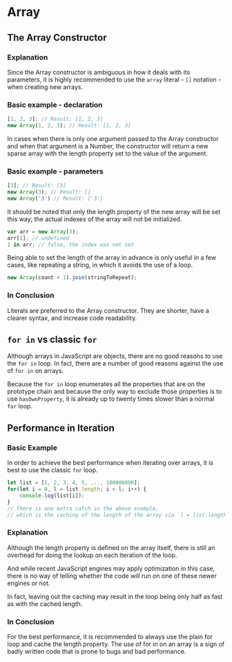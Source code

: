 # Array

## The Array Constructor

### Explanation

Since the Array constructor is ambiguous in how it deals with its parameters, it is highly recommended to use the `array` literal - `[]` notation - when creating new arrays.

### Basic example - declaration

```javascript
[1, 2, 3]; // Result: [1, 2, 3]
new Array(1, 2, 3); // Result: [1, 2, 3]
```

In cases when there is only one argument passed to the Array constructor and when that argument is a Number, the constructor will return a new sparse array with the length property set to the value of the argument.

### Basic example - parameters

```javascript
[3]; // Result: [3]
new Array(3); // Result: []
new Array('3') // Result: ['3']
```

It should be noted that only the length property of the new array will be set this way; the actual indexes of the array will not be initialized.

```javascript
var arr = new Array(3);
arr[1]; // undefined
1 in arr; // false, the index was not set
```

Being able to set the length of the array in advance is only useful in a few cases, like repeating a string, in which it avoids the use of a loop.

```javascript
new Array(count + 1).join(stringToRepeat);
```

### In Conclusion&#x20;

Literals are preferred to the Array constructor. They are shorter, have a clearer syntax, and increase code readability.

## `for in` vs classic `for`

Although arrays in JavaScript are objects, there are no good reasons to use the `for in` loop. In fact, there are a number of good reasons against the use of `for in` on arrays.

Because the `for in` loop enumerates all the properties that are on the prototype chain and because the only way to exclude those properties is to use `hasOwnProperty`, it is already up to twenty times slower than a normal `for` loop.

## Performance in Iteration

### Basic Example

In order to achieve the best performance when iterating over arrays, it is best to use the classic `for` loop.

```javascript
let list = [1, 2, 3, 4, 5, ..., 100000000];
for(let i = 0, l = list.length; i < l; i++) {
    console.log(list[i]);
}
// There is one extra catch in the above example, 
// which is the caching of the length of the array via `l = list.length`
```

### Explanation

Although the length property is defined on the array itself, there is still an overhead for doing the lookup on each iteration of the loop.

And while recent JavaScript engines may apply optimization in this case, there is no way of telling whether the code will run on one of these newer engines or not.

In fact, leaving out the caching may result in the loop being only half as fast as with the cached length.

### In Conclusion&#x20;

For the best performance, it is recommended to always use the plain for loop and cache the length property. The use of for in on an array is a sign of badly written code that is prone to bugs and bad performance.
